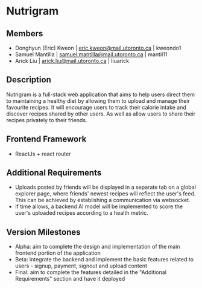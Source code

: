 # Nutrigram

## Members
- Donghyun (Eric) Kweon | eric.kweon@mail.utoronto.ca | kweondo1
- Samuel Mantilla | samuel.mantilla@mail.utoronto.ca | mantil11
- Arick Liu | arick.liu@mail.utoronto.ca | liuarick

## Description
Nutrigram is a full-stack web application that aims to help users direct them to maintaining a healthy diet by allowing them to upload and manage their favourite recipes. 
It will encourage users to track their calorie intake and discover recipes shared by other users. As well as allow users to share their recipes privately to their friends.

## Frontend Framework
- ReactJs + react router

## Additional Requirements
- Uploads posted by friends will be displayed in a separate tab on a global explorer page, where friends' newest recipes will reflect the user's feed. This can be achieved by establishing a communication via websocket.
- If time allows, a backend AI model will be implemented to score the user's uploaded recipes according to a health metric.

## Version Milestones
- Alpha: aim to complete the design and implementation of the main frontend portion of the application
- Beta: integrate the backend and implement the basic features related to users - signup, payment, signout and upload content
- Final: aim to complete the features detailed in the "Additional Requirements" section and have it deployed
